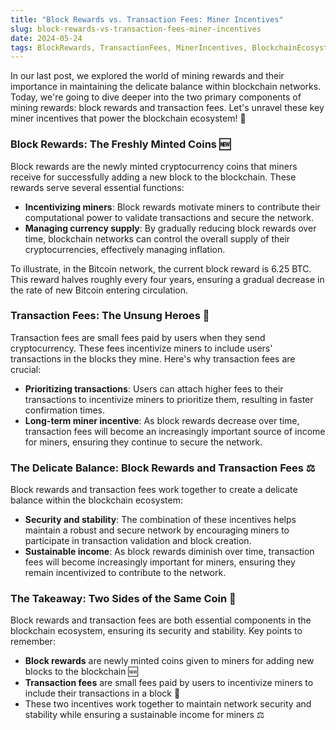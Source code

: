 ```yaml
---
title: "Block Rewards vs. Transaction Fees: Miner Incentives"
slug: block-rewards-vs-transaction-fees-miner-incentives
date: 2024-05-24
tags: BlockRewards, TransactionFees, MinerIncentives, BlockchainEcosystem, CryptoMining, TechnologyInnovation, BusinessStrategy
---
```


In our last post, we explored the world of mining rewards and their importance in maintaining the delicate balance within blockchain networks. Today, we're going to dive deeper into the two primary components of mining rewards: block rewards and transaction fees. Let's unravel these key miner incentives that power the blockchain ecosystem! 🚀

### Block Rewards: The Freshly Minted Coins 🆕

Block rewards are the newly minted cryptocurrency coins that miners receive for successfully adding a new block to the blockchain. These rewards serve several essential functions:

- **Incentivizing miners**: Block rewards motivate miners to contribute their computational power to validate transactions and secure the network.
- **Managing currency supply**: By gradually reducing block rewards over time, blockchain networks can control the overall supply of their cryptocurrencies, effectively managing inflation.

To illustrate, in the Bitcoin network, the current block reward is 6.25 BTC. This reward halves roughly every four years, ensuring a gradual decrease in the rate of new Bitcoin entering circulation.

### Transaction Fees: The Unsung Heroes 💸

Transaction fees are small fees paid by users when they send cryptocurrency. These fees incentivize miners to include users' transactions in the blocks they mine. Here's why transaction fees are crucial:

- **Prioritizing transactions**: Users can attach higher fees to their transactions to incentivize miners to prioritize them, resulting in faster confirmation times.
- **Long-term miner incentive**: As block rewards decrease over time, transaction fees will become an increasingly important source of income for miners, ensuring they continue to secure the network.

### The Delicate Balance: Block Rewards and Transaction Fees ⚖️

Block rewards and transaction fees work together to create a delicate balance within the blockchain ecosystem:

- **Security and stability**: The combination of these incentives helps maintain a robust and secure network by encouraging miners to participate in transaction validation and block creation.
- **Sustainable income**: As block rewards diminish over time, transaction fees will become increasingly important for miners, ensuring they remain incentivized to contribute to the network.

### The Takeaway: Two Sides of the Same Coin 🌟

Block rewards and transaction fees are both essential components in the blockchain ecosystem, ensuring its security and stability. Key points to remember:

- **Block rewards** are newly minted coins given to miners for adding new blocks to the blockchain 🆕
- **Transaction fees** are small fees paid by users to incentivize miners to include their transactions in a block 💸
- These two incentives work together to maintain network security and stability while ensuring a sustainable income for miners ⚖️